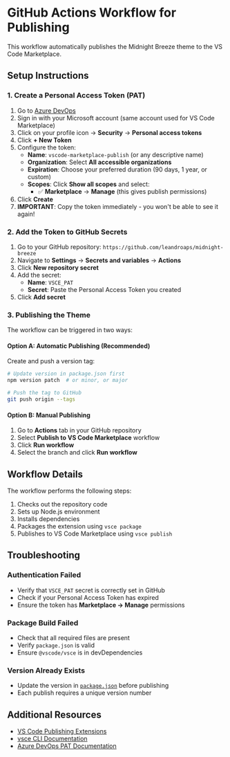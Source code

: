 # GitHub Actions Workflow for Publishing

This workflow automatically publishes the Midnight Breeze theme to the VS Code Marketplace.

## Setup Instructions

### 1. Create a Personal Access Token (PAT)

1. Go to [Azure DevOps](https://dev.azure.com/)
2. Sign in with your Microsoft account (same account used for VS Code Marketplace)
3. Click on your profile icon → **Security** → **Personal access tokens**
4. Click **+ New Token**
5. Configure the token:
   - **Name**: `vscode-marketplace-publish` (or any descriptive name)
   - **Organization**: Select **All accessible organizations**
   - **Expiration**: Choose your preferred duration (90 days, 1 year, or custom)
   - **Scopes**: Click **Show all scopes** and select:
     - ✅ **Marketplace** → **Manage** (this gives publish permissions)
6. Click **Create**
7. **IMPORTANT**: Copy the token immediately - you won't be able to see it again!

### 2. Add the Token to GitHub Secrets

1. Go to your GitHub repository: `https://github.com/leandroaps/midnight-breeze`
2. Navigate to **Settings** → **Secrets and variables** → **Actions**
3. Click **New repository secret**
4. Add the secret:
   - **Name**: `VSCE_PAT`
   - **Secret**: Paste the Personal Access Token you created
5. Click **Add secret**

### 3. Publishing the Theme

The workflow can be triggered in two ways:

#### Option A: Automatic Publishing (Recommended)

Create and push a version tag:

```bash
# Update version in package.json first
npm version patch  # or minor, or major

# Push the tag to GitHub
git push origin --tags
```

#### Option B: Manual Publishing

1. Go to **Actions** tab in your GitHub repository
2. Select **Publish to VS Code Marketplace** workflow
3. Click **Run workflow**
4. Select the branch and click **Run workflow**

## Workflow Details

The workflow performs the following steps:

1. Checks out the repository code
2. Sets up Node.js environment
3. Installs dependencies
4. Packages the extension using `vsce package`
5. Publishes to VS Code Marketplace using `vsce publish`

## Troubleshooting

### Authentication Failed

- Verify that `VSCE_PAT` secret is correctly set in GitHub
- Check if your Personal Access Token has expired
- Ensure the token has **Marketplace → Manage** permissions

### Package Build Failed

- Check that all required files are present
- Verify `package.json` is valid
- Ensure `@vscode/vsce` is in devDependencies

### Version Already Exists

- Update the version in [`package.json`](../../package.json:5) before publishing
- Each publish requires a unique version number

## Additional Resources

- [VS Code Publishing Extensions](https://code.visualstudio.com/api/working-with-extensions/publishing-extension)
- [vsce CLI Documentation](https://github.com/microsoft/vscode-vsce)
- [Azure DevOps PAT Documentation](https://learn.microsoft.com/en-us/azure/devops/organizations/accounts/use-personal-access-tokens-to-authenticate)
